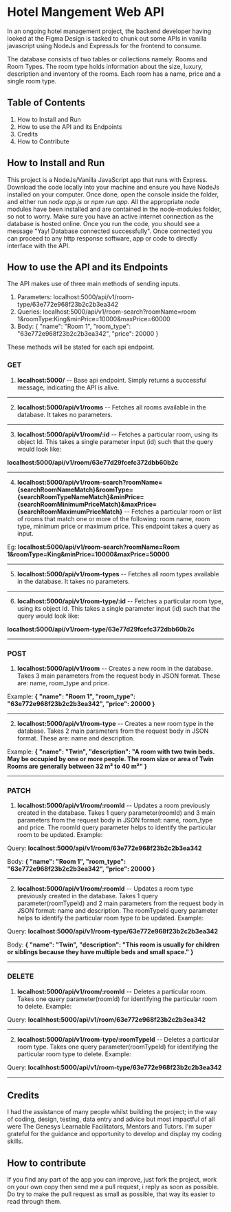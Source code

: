 # Hotel Mangement Web API
In an ongoing hotel management project, the backend developer having looked at the Figma Design is tasked to chunk out some APIs in vanilla javascript using NodeJs and ExpressJs for the frontend to consume.

The database consists of two tables or collections namely: Rooms and Room Types. The room type holds information about the size, luxury, description and inventory of the rooms. Each room has a name, price and a single room type.

## Table of Contents
1. How to Install and Run
2. How to use the API and its Endpoints
3. Credits
4. How to Contribute


## How to Install and Run
This project is a NodeJs/Vanilla JavaScript app that runs with Express. Download the code locally into your machine and ensure you have NodeJs installed on your computer. Once done, open the console inside the folder, and either run *node app.js* or *npm run app*. All the appropriate node modules have been installed and are contained in the node-modules folder, so not to worry. Make sure you have an active internet connection as the database is hosted online. Once you run the code, you should see a message "Yay! Database connected successfully". Once connected you can proceed to any http response software, app or code to directly interface with the API.

## How to use the API and its Endpoints
The API makes use of three main methods of sending inputs.

1. Parameters: localhost:5000/api/v1/room-type/63e772e968f23b2c2b3ea342
2. Queries: localhost:5000/api/v1/room-search?roomName=room 1&roomType:King&minPrice=10000&maxPrice=60000
3. Body: 
{
    "name": "Room 1",
    "room_type": "63e772e968f23b2c2b3ea342",
    "price": 20000
}

These methods will be stated for each api endpoint.

### GET

1. **localhost:5000/** -- Base api endpoint. Simply returns a successful message, indicating the API is alive.
***
2. **localhost:5000/api/v1/rooms** -- Fetches all rooms available in the database. It takes no parameters.
***
3. **localhost:5000/api/v1/room/:id** -- Fetches a particular room, using its object Id. This takes a single parameter input (id) such that the query would look like: 

**localhost:5000/api/v1/room/63e77d29fcefc372dbb60b2c**
***
4. **localhost:5000/api/v1/room-search?roomName={searchRoomNameMatch}&roomType={searchRoomTypeNameMatch}&minPrice={searchRoomMinimumPriceMatch}&maxPrice={searchRoomMaximumPriceMatch}** -- Fetches a particular room or list of rooms that match one or more of the following: room name, room type, minimum price or maximum price. This endpoint takes a query as input. 

Eg: **localhost:5000/api/v1/room-search?roomName=Room 1&roomType=King&minPrice=10000&maxPrice=50000**
***
5. **localhost:5000/api/v1/room-types** -- Fetches all room types available in the database. It takes no parameters.
***
6. **localhost:5000/api/v1/room-type/:id** -- Fetches a particular room type, using its object Id. This takes a single parameter input (id) such that the query would look like: 

**localhost:5000/api/v1/room-type/63e77d29fcefc372dbb60b2c**
***
### POST
1. **localhost:5000/api/v1/room** -- Creates a new room in the database. Takes 3 main parameters from the request body in JSON format. These are: name, room_type and price. 

Example: **{
    "name": "Room 1",
    "room_type": "63e772e968f23b2c2b3ea342",
    "price": 20000
}**
***
2. **localhost:5000/api/v1/room-type** -- Creates a new room type in the database. Takes 2 main parameters from the request body in JSON format. These are: name and description. 

Example: **{
    "name": "Twin",
    "description": "A room with two twin beds. May be occupied by one or more people. The room size or area of Twin Rooms are generally between 32 m² to 40 m²"
}**
***

### PATCH
1. **localhost:5000/api/v1/room/:roomId** -- Updates a room previously created in the database. Takes 1 query parameter(roomId) and 3 main parameters from the request body in JSON format: name, room_type and price. The roomId query parameter helps to identify the particular room to be updated. Example: 

Query: **localhost:5000/api/v1/room/63e772e968f23b2c2b3ea342** 

Body: **{
    "name": "Room 1",
    "room_type": "63e772e968f23b2c2b3ea342",
    "price": 20000
}**
***
2. **localhost:5000/api/v1/room/:roomId** -- Updates a room type previously created in the database. Takes 1 query parameter(roomTypeId) and 2 main parameters from the request body in JSON format: name and description. The roomTypeId query parameter helps to identify the particular room type to be updated. Example: 

Query: **localhost:5000/api/v1/room-type/63e772e968f23b2c2b3ea342** 

Body: **{
    "name": "Twin",
    "description": "This room is usually for children or siblings because they have multiple beds and small space."
}**
***

### DELETE
1. **localhost:5000/api/v1/room/:roomId** -- Deletes a particular room. Takes one query parameter(roomId) for identifying the particular room to delete. Example:

Query: **localhhost:5000/api/v1/room/63e772e968f23b2c2b3ea342**
***
2. **localhost:5000/api/v1/room-type/:roomTypeId** -- Deletes a particular room type. Takes one query parameter(roomTypeId) for identifying the particular room type to delete. Example:

Query: **localhhost:5000/api/v1/room-type/63e772e968f23b2c2b3ea342**
 ***
 
 ## Credits
I had the assistance of many people whilst building the project; in the way of coding, design, testing, data entry and advice but most impactful of all were The Genesys Learnable Facilitators, Mentors and Tutors. I'm super grateful for the guidance and opportunity to develop and display my coding skills.

## How to contribute
If you find any part of the app you can improve, just fork the project, work on your own copy then send me a pull request, i reply as soon as possible. Do try to make the pull request as small as possible, that way its easier to read through them.
